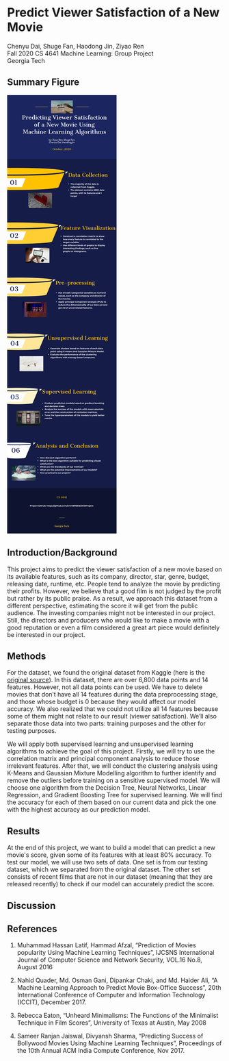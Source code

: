 # Predict Viewer Satisfaction of a New Movie
Chenyu Dai, Shuge Fan, Haodong Jin, Ziyao Ren  <br />
Fall 2020 CS 4641 Machine Learning: Group Project  <br />
Georgia Tech

## Summary Figure
<img src="infographic.png"><br />
## Introduction/Background
This project aims to predict the viewer satisfaction of a new movie based on its available features, such as its company, director, star, genre, budget, releasing date, runtime, etc. People tend to analyze the movie by predicting their profits. However, we believe that a good film is not judged by the profit but rather by its public praise. As a result, we approach this dataset from a different perspective, estimating the score it will get from the public audience. The investing companies might not be interested in our project. Still, the directors and producers who would like to make a movie with a good reputation or even a film considered a great art piece would definitely be interested in our project. 

## Methods
For the dataset, we found the original dataset from Kaggle (here is the [original source](https://www.kaggle.com/danielgrijalvas/movies)). In this dataset, there are over 6,800 data points and 14 features. However, not all data points can be used. We have to delete movies that don’t have all 14 features during the data preprocessing stage, and those whose budget is 0 because they would affect our model accuracy. We also realized that we could not utilize all 14 features because some of them might not relate to our result (viewer satisfaction). We’ll also separate those data into two parts: training purposes and the other for testing purposes.

We will apply both supervised learning and unsupervised learning algorithms to achieve the goal of this project. Firstly, we will try to use the correlation matrix and principal component analysis to reduce those irrelevant features. After that, we will conduct the clustering analysis using K-Means and Gaussian Mixture Modelling algorithm to further identify and remove the outliers before training on a sensitive supervised model. We will choose one algorithm from the Decision Tree, Neural Networks, Linear Regression, and Gradient Boosting Tree for supervised learning. We will find the accuracy for each of them based on our current data and pick the one with the highest accuracy as our prediction model.

## Results
At the end of this project, we want to build a model that can predict a new movie's score, given some of its features with at least 80% accuracy. To test our model, we will use two sets of data. One set is from our testing dataset, which we separated from the original dataset. The other set consists of recent films that are not in our dataset (meaning that they are released recently) to check if our model can accurately predict the score. 

## Discussion

## References
1. Muhammad Hassan Latif, Hammad Afzal, “Prediction of Movies popularity Using Machine Learning Techniques”, IJCSNS International Journal of Computer Science and Network Security, VOL.16 No.8, August 2016 <br />

2. Nahid Quader, Md. Osman Gani, Dipankar Chaki, and Md. Haider Ali, “A Machine Learning Approach to Predict Movie Box-Office Success”, 20th International Conference of Computer and Information Technology (ICCIT), December 2017. <br />

3. Rebecca Eaton, “Unheard Minimalisms: The Functions of the Minimalist Technique in Film Scores”, University of Texas at Austin, May 2008 <br />

4. Sameer Ranjan Jaiswal, Divyansh Sharma, “Predicting Success of Bollywood Movies Using Machine Learning Techniques”, Proceedings of the 10th Annual ACM India Compute Conference, Nov 2017.

